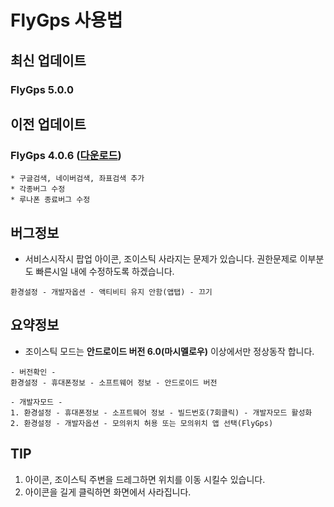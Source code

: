 # FlyGps 사용법

## 최신 업데이트
### FlyGps 5.0.0

## 이전 업데이트
### FlyGps 4.0.6 ([다운로드](https://github.com/SamBoKing/Secret/raw/master/FlyGps_4.0.6.apk))
```
* 구글검색, 네이버검색, 좌표검색 추가
* 각종버그 수정
* 루나폰 종료버그 수정
```

## 버그정보
* 서비스시작시 팝업 아이콘, 조이스틱 사라지는 문제가 있습니다. 권한문제로 이부분도 빠른시일 내에 수정하도록 하겠습니다.
```
환경설정 - 개발자옵션 - 액티비티 유지 안함(앱탭) - 끄기
```

## 요약정보
* 조이스틱 모드는 **안드로이드 버전 6.0(마시멜로우)** 이상에서만 정상동작 합니다.
```
- 버전확인 -
환경설정 - 휴대폰정보 - 소프트웨어 정보 - 안드로이드 버전

- 개발자모드 -
1. 환경설정 - 휴대폰정보 - 소프트웨어 정보 - 빌드번호(7회클릭) - 개발자모드 활성화
2. 환경설정 - 개발자옵션 - 모의위치 허용 또는 모의위치 앱 선택(FlyGps)
```

## TIP
1. 아이콘, 조이스틱 주변을 드레그하면 위치를 이동 시킬수 있습니다.
2. 아이콘을 길게 클릭하면 화면에서 사라집니다.
